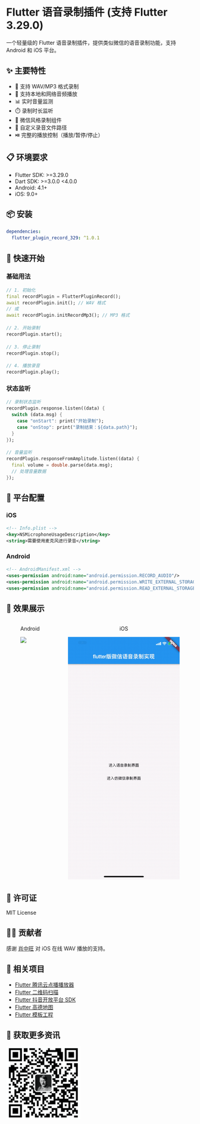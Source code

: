 # Flutter 语音录制插件 (支持 Flutter 3.29.0)

一个轻量级的 Flutter 语音录制插件，提供类似微信的语音录制功能，支持 Android 和 iOS 平台。

## ✨ 主要特性

- 🎤 支持 WAV/MP3 格式录制
- 🎵 支持本地和网络音频播放
- 📊 实时音量监测
- ⏱️ 录制时长监听
- 🎯 微信风格录制组件
- 📁 自定义录音文件路径
- ⏯️ 完整的播放控制（播放/暂停/停止）

## 📋 环境要求

- Flutter SDK: >=3.29.0
- Dart SDK: >=3.0.0 <4.0.0
- Android: 4.1+
- iOS: 9.0+

## 📦 安装

```yaml
dependencies:
  flutter_plugin_record_329: ^1.0.1
```

## 🚀 快速开始

### 基础用法

```dart
// 1. 初始化
final recordPlugin = FlutterPluginRecord();
await recordPlugin.init(); // WAV 格式
// 或
await recordPlugin.initRecordMp3(); // MP3 格式

// 2. 开始录制
recordPlugin.start();

// 3. 停止录制
recordPlugin.stop();

// 4. 播放录音
recordPlugin.play();
```

### 状态监听

```dart
// 录制状态监听
recordPlugin.response.listen((data) {
  switch (data.msg) {
    case "onStart": print("开始录制");
    case "onStop": print("录制结束：${data.path}");
  }
});

// 音量监听
recordPlugin.responseFromAmplitude.listen((data) {
  final volume = double.parse(data.msg);
  // 处理音量数据
});
```

## 📱 平台配置

### iOS
```xml
<!-- Info.plist -->
<key>NSMicrophoneUsageDescription</key>
<string>需要使用麦克风进行录音</string>
```

### Android
```xml
<!-- AndroidManifest.xml -->
<uses-permission android:name="android.permission.RECORD_AUDIO"/>
<uses-permission android:name="android.permission.WRITE_EXTERNAL_STORAGE"/>
<uses-permission android:name="android.permission.READ_EXTERNAL_STORAGE"/>
```

## 📸 效果展示

<div style="display: flex; justify-content: space-around;">
  <div>
    <p align="center">Android</p>
    <img src="README_images/video2gif_20191118_101627.gif" width="300"/>
  </div>
  <div>
    <p align="center">iOS</p>
    <img src="README_images/ios.gif" width="300"/>
  </div>
</div>

## 📄 许可证
MIT License

## 👨‍💻 贡献者

感谢 [肖中旺](https://github.com/xzw421771880) 对 iOS 在线 WAV 播放的支持。

## 🔗 相关项目

- [Flutter 腾讯云点播播放器](https://github.com/yxwandroid/flutter_tencentplayer_plus)
- [Flutter 二维码扫描](https://github.com/yxwandroid/flutter_plugin_qrcode)
- [Flutter 抖音开放平台 SDK](https://github.com/yxwandroid/flutter_plugin_douyin_open)
- [Flutter 高德地图](https://github.com/yxwandroid/flutter_amap_location)
- [Flutter 模板工程](https://github.com/yxwandroid/flutter_app_redux)

## 📱 获取更多资讯

<img src="README_images/f53502b3.png" width="200" align="center" />


